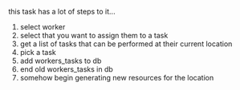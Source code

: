 this task has a lot of steps to it...

1) select worker
2) select that you want to assign them to a task
3) get a list of tasks that can be performed at their current location
4) pick a task
5) add workers_tasks to db
6) end old workers_tasks in db
7) somehow begin generating new resources for the location